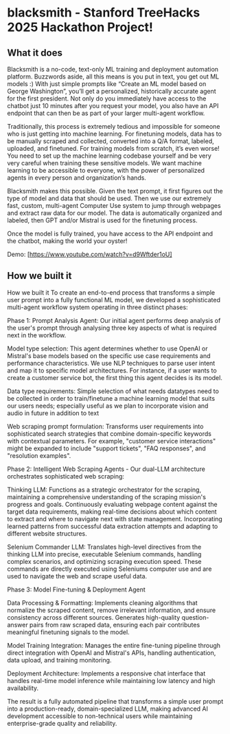 # blacksmith - Stanford TreeHacks 2025 Hackathon Project!

## What it does
Blacksmith is a no-code, text-only ML training and deployment automation platform. Buzzwords aside, all this means is you put in text, you get out ML models :) With just simple prompts like “Create an ML model based on George Washington”, you’ll get a personalized, historically accurate agent for the first president. Not only do you immediately have access to the chatbot just 10 minutes after you request your model, you also have an API endpoint that can then be as part of your larger multi-agent workflow.

Traditionally, this process is extremely tedious and impossible for someone who is just getting into machine learning. For finetuning models, data has to be manually scraped and collected, converted into a Q/A format, labeled, uploaded, and finetuned. For training models from scratch, it’s even worse! You need to set up the machine learning codebase yourself and be very very careful when training these sensitive models. We want machine learning to be accessible to everyone, with the power of personalized agents in every person and organization’s hands.

Blacksmith makes this possible. Given the text prompt, it first figures out the type of model and data that should be used. Then we use our extremely fast, custom, multi-agent Computer Use system to jump through webpages and extract raw data for our model. The data is automatically organized and labeled, then GPT and/or Mistral is used for the finetuning process.

Once the model is fully trained, you have access to the API endpoint and the chatbot, making the world your oyster!

Demo: [https://www.youtube.com/watch?v=d9Wftder1oU]

## How we built it
How we built it To create an end-to-end process that transforms a simple user prompt into a fully functional ML model, we developed a sophisticated multi-agent workflow system operating in three distinct phases:

Phase 1: Prompt Analysis Agent: Our initial agent performs deep analysis of the user's prompt through analysing three key aspects of what is required next in the workflow.

Model type selection: This agent determines whether to use OpenAI or Mistral's base models based on the specific use case requirements and performance characteristics. We use NLP techniques to parse user intent and map it to specific model architectures. For instance, if a user wants to create a customer service bot, the first thing this agent decides is its model.

Data type requirements: Simple selection of what needs datatypes need to be collected in order to train/finetune a machine learning model that suits our users needs; especially useful as we plan to incorporate vision and audio in future in addition to text

Web scraping prompt formulation: Transforms user requirements into sophisticated search strategies that combine domain-specific keywords with contextual parameters. For example, "customer service interactions" might be expanded to include "support tickets", "FAQ responses", and "resolution examples".

Phase 2: Intelligent Web Scraping Agents - Our dual-LLM architecture orchestrates sophisticated web scraping:

Thinking LLM: Functions as a strategic orchestrator for the scraping, maintaining a comprehensive understanding of the scraping mission's progress and goals. Continuously evaluating webpage content against the target data requirements, making real-time decisions about which content to extract and where to navigate next with state management. Incorporating learned patterns from successful data extraction attempts and adapting to different website structures.

Selenium Commander LLM: Translates high-level directives from the thinking LLM into precise, executable Selenium commands, handling complex scenarios, and optimizing scraping execution speed. These commands are directly executed using Seleniums computer use and are used to navigate the web and scrape useful data.

Phase 3: Model Fine-tuning & Deployment Agent

Data Processing & Formatting: Implements cleaning algorithms that normalize the scraped content, remove irrelevant information, and ensure consistency across different sources. Generates high-quality question-answer pairs from raw scraped data, ensuring each pair contributes meaningful finetuning signals to the model.

Model Training Integration: Manages the entire fine-tuning pipeline through direct integration with OpenAI and Mistral's APIs, handling authentication, data upload, and training monitoring.

Deployment Architecture: Implements a responsive chat interface that handles real-time model inference while maintaining low latency and high availability.

The result is a fully automated pipeline that transforms a simple user prompt into a production-ready, domain-specialized LLM, making advanced AI development accessible to non-technical users while maintaining enterprise-grade quality and reliability.
